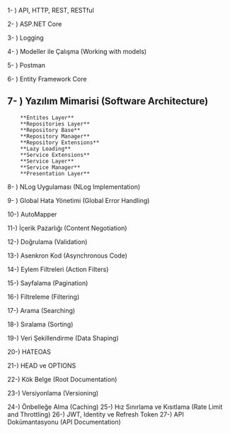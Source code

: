1- ) API, HTTP, REST, RESTful

2- ) ASP.NET Core

3- ) Logging

4- ) Modeller ile Çalışma (Working with models)

5- ) Postman

6- ) Entity Framework Core

## 7- ) Yazılım Mimarisi (Software Architecture)
        **Entites Layer**
        **Repositories Layer**
        **Repository Base**
        **Repository Manager**
        **Repository Extensions**
        **Lazy Loading**
        **Service Extensions**
        **Service Layer**
        **Service Manager**
        **Presentation Layer**

8- ) NLog Uygulaması (NLog Implementation)

9- ) Global Hata Yönetimi (Global Error Handling)

10-) AutoMapper

11-) İçerik Pazarlığı (Content Negotiation)

12-) Doğrulama (Validation)

13-) Asenkron Kod (Asynchronous Code)

14-) Eylem Filtreleri (Action Filters)

15-) Sayfalama (Pagination)

16-) Filtreleme (Filtering)

17-) Arama (Searching)

18-) Sıralama (Sorting)

19-) Veri Şekillendirme (Data Shaping)

20-) HATEOAS

21-) HEAD ve OPTIONS

22-) Kök Belge (Root Documentation)

23-) Versiyonlama (Versioning)

24-) Önbelleğe Alma (Caching)
25-) Hız Sınırlama ve Kısıtlama (Rate Limit and Throttling)
26-) JWT, Identity ve Refresh Token
27-) API Dokümantasyonu (API Documentation)
